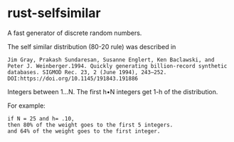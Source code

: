 # rust-selfsimilar

A fast generator of discrete random numbers.

The self similar distribution (80-20 rule) was described in 
>
    Jim Gray, Prakash Sundaresan, Susanne Englert, Ken Baclawski, and Peter J. Weinberger.1994. Quickly generating billion-record synthetic databases. SIGMOD Rec. 23, 2 (June 1994), 243–252.
    DOI:https://doi.org/10.1145/191843.191886

Integers between 1...N.
    The first h•N integers get 1-h of the distribution.

For example: 
```
if N = 25 and h= .10,
then 80% of the weight goes to the first 5 integers.
and 64% of the weight goes to the first integer.
```
